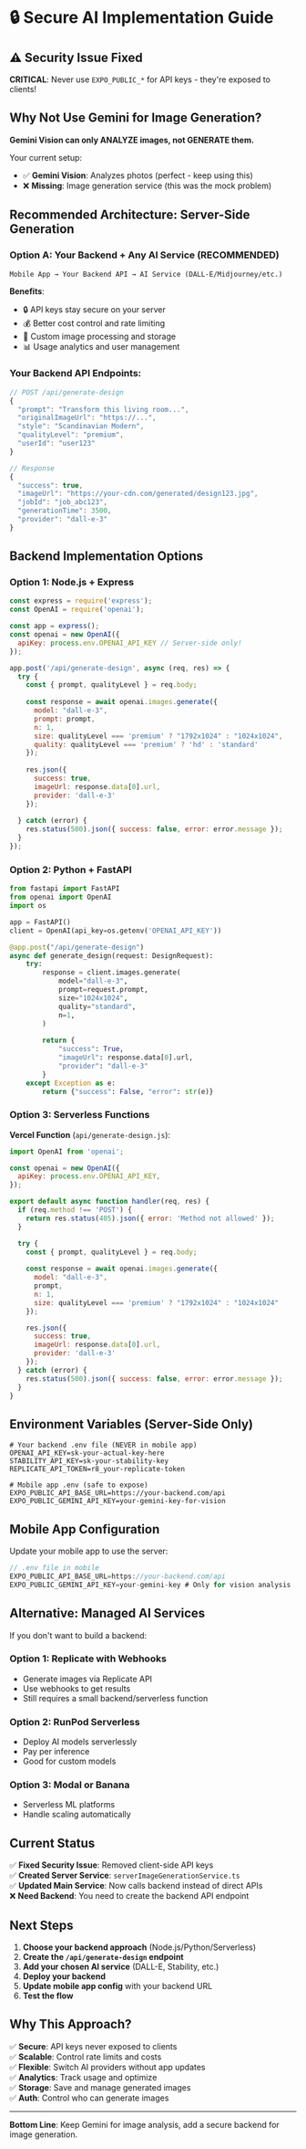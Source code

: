 # 🔒 Secure AI Implementation Guide

## ⚠️ Security Issue Fixed

**CRITICAL**: Never use `EXPO_PUBLIC_*` for API keys - they're exposed to clients!

## Why Not Use Gemini for Image Generation?

**Gemini Vision can only ANALYZE images, not GENERATE them.**

Your current setup:
- ✅ **Gemini Vision**: Analyzes photos (perfect - keep using this)
- ❌ **Missing**: Image generation service (this was the mock problem)

## Recommended Architecture: Server-Side Generation

### Option A: Your Backend + Any AI Service (RECOMMENDED)

```
Mobile App → Your Backend API → AI Service (DALL-E/Midjourney/etc.)
```

**Benefits**:
- 🔒 API keys stay secure on your server
- 💰 Better cost control and rate limiting  
- 🎯 Custom image processing and storage
- 📊 Usage analytics and user management

### Your Backend API Endpoints:

```typescript
// POST /api/generate-design
{
  "prompt": "Transform this living room...",
  "originalImageUrl": "https://...",
  "style": "Scandinavian Modern", 
  "qualityLevel": "premium",
  "userId": "user123"
}

// Response
{
  "success": true,
  "imageUrl": "https://your-cdn.com/generated/design123.jpg",
  "jobId": "job_abc123",
  "generationTime": 3500,
  "provider": "dall-e-3"
}
```

## Backend Implementation Options

### Option 1: Node.js + Express
```javascript
const express = require('express');
const OpenAI = require('openai');

const app = express();
const openai = new OpenAI({ 
  apiKey: process.env.OPENAI_API_KEY // Server-side only!
});

app.post('/api/generate-design', async (req, res) => {
  try {
    const { prompt, qualityLevel } = req.body;
    
    const response = await openai.images.generate({
      model: "dall-e-3",
      prompt: prompt,
      n: 1,
      size: qualityLevel === 'premium' ? "1792x1024" : "1024x1024",
      quality: qualityLevel === 'premium' ? 'hd' : 'standard'
    });
    
    res.json({
      success: true,
      imageUrl: response.data[0].url,
      provider: 'dall-e-3'
    });
    
  } catch (error) {
    res.status(500).json({ success: false, error: error.message });
  }
});
```

### Option 2: Python + FastAPI
```python
from fastapi import FastAPI
from openai import OpenAI
import os

app = FastAPI()
client = OpenAI(api_key=os.getenv('OPENAI_API_KEY'))

@app.post("/api/generate-design")
async def generate_design(request: DesignRequest):
    try:
        response = client.images.generate(
            model="dall-e-3",
            prompt=request.prompt,
            size="1024x1024",
            quality="standard",
            n=1,
        )
        
        return {
            "success": True,
            "imageUrl": response.data[0].url,
            "provider": "dall-e-3"
        }
    except Exception as e:
        return {"success": False, "error": str(e)}
```

### Option 3: Serverless Functions

**Vercel Function** (`api/generate-design.js`):
```javascript
import OpenAI from 'openai';

const openai = new OpenAI({
  apiKey: process.env.OPENAI_API_KEY,
});

export default async function handler(req, res) {
  if (req.method !== 'POST') {
    return res.status(405).json({ error: 'Method not allowed' });
  }

  try {
    const { prompt, qualityLevel } = req.body;
    
    const response = await openai.images.generate({
      model: "dall-e-3",
      prompt,
      n: 1,
      size: qualityLevel === 'premium' ? "1792x1024" : "1024x1024"
    });

    res.json({
      success: true,
      imageUrl: response.data[0].url,
      provider: 'dall-e-3'
    });
  } catch (error) {
    res.status(500).json({ success: false, error: error.message });
  }
}
```

## Environment Variables (Server-Side Only)

```env
# Your backend .env file (NEVER in mobile app)
OPENAI_API_KEY=sk-your-actual-key-here
STABILITY_API_KEY=sk-your-stability-key  
REPLICATE_API_TOKEN=r8_your-replicate-token

# Mobile app .env (safe to expose)
EXPO_PUBLIC_API_BASE_URL=https://your-backend.com/api
EXPO_PUBLIC_GEMINI_API_KEY=your-gemini-key-for-vision
```

## Mobile App Configuration

Update your mobile app to use the server:

```typescript
// .env file in mobile
EXPO_PUBLIC_API_BASE_URL=https://your-backend.com/api
EXPO_PUBLIC_GEMINI_API_KEY=your-gemini-key # Only for vision analysis
```

## Alternative: Managed AI Services

If you don't want to build a backend:

### Option 1: Replicate with Webhooks
- Generate images via Replicate API
- Use webhooks to get results
- Still requires a small backend/serverless function

### Option 2: RunPod Serverless
- Deploy AI models serverlessly
- Pay per inference
- Good for custom models

### Option 3: Modal or Banana
- Serverless ML platforms
- Handle scaling automatically

## Current Status

✅ **Fixed Security Issue**: Removed client-side API keys  
✅ **Created Server Service**: `serverImageGenerationService.ts`  
✅ **Updated Main Service**: Now calls backend instead of direct APIs  
❌ **Need Backend**: You need to create the backend API endpoint  

## Next Steps

1. **Choose your backend approach** (Node.js/Python/Serverless)
2. **Create the `/api/generate-design` endpoint** 
3. **Add your chosen AI service** (DALL-E, Stability, etc.)
4. **Deploy your backend**
5. **Update mobile app config** with your backend URL
6. **Test the flow**

## Why This Approach?

✅ **Secure**: API keys never exposed to clients  
✅ **Scalable**: Control rate limits and costs  
✅ **Flexible**: Switch AI providers without app updates  
✅ **Analytics**: Track usage and optimize  
✅ **Storage**: Save and manage generated images  
✅ **Auth**: Control who can generate images  

---
**Bottom Line**: Keep Gemini for image analysis, add a secure backend for image generation.